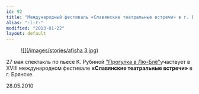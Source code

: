 ```yaml
---
id: 92
title: "Международный фестиваль «Славянские театральные встречи» в г. Брянске"
alias: "-l-r-"
modified: "2013-01-22"
layout: default
---
```


<figure><a href="73-progulka-v-ly-blio.html">
![](/images/stories/afisha 3.jpg)
</a></figure>

27 мая спектакль по пьесе К. Рубиной ["Прогулка в Лю-Блё"](73-progulka-v-ly-blio.html)участвует в XVIII международном фестивале **«Славянские театральные встречи»** в г. Брянске.

28.05.2010

